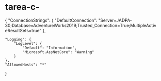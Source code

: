 # tarea-c-
{
    "ConnectionStrings": {
        "DefaultConnection": "Server=JADPA-30\;Database=AdventureWorks2019;Trusted_Connection=True;MultipleActiveResultSets=true"
    },

    "Logging": {
        "LogLevel": {
            "Default": "Information",
            "Microsoft.AspNetCore": "Warning"
        }
    },
    "AllowedHosts": "*"
}
